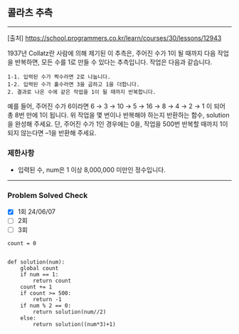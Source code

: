 ## 콜라츠 추측

---

[출처] https://school.programmers.co.kr/learn/courses/30/lessons/12943

1937년 Collatz란 사람에 의해 제기된 이 추측은, 주어진 수가 1이 될 때까지 다음 작업을 반복하면, 
모든 수를 1로 만들 수 있다는 추측입니다. 작업은 다음과 같습니다.
~~~
1-1. 입력된 수가 짝수라면 2로 나눕니다. 
1-2. 입력된 수가 홀수라면 3을 곱하고 1을 더합니다. 
2. 결과로 나온 수에 같은 작업을 1이 될 때까지 반복합니다. 
~~~

예를 들어, 주어진 수가 6이라면 6 → 3 → 10 → 5 → 16 → 8 → 4 → 2 → 1 이 되어 총 8번 만에 1이 됩니다. 
위 작업을 몇 번이나 반복해야 하는지 반환하는 함수, solution을 완성해 주세요. 
단, 주어진 수가 1인 경우에는 0을, 작업을 500번 반복할 때까지 1이 되지 않는다면 –1을 반환해 주세요.

### 제한사항

- 입력된 수, num은 1 이상 8,000,000 미만인 정수입니다.

---
### Problem Solved Check
- [x] 1회 24/06/07
- [ ] 2회
- [ ] 3회

~~~
count = 0


def solution(num):
    global count
    if num == 1:
        return count
    count += 1
    if count >= 500:
        return -1
    if num % 2 == 0:
        return solution(num//2)
    else:
        return solution((num*3)+1)
~~~